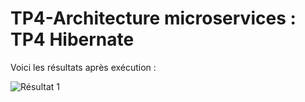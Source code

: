 # TP4-Architecture microservices : TP4 Hibernate
Voici les résultats après exécution :

![Résultat 1](screenshots/img_3.png)

